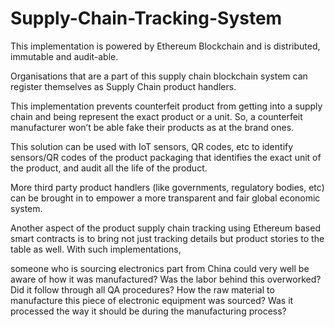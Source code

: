 # Supply-Chain-Tracking-System
This implementation is powered by Ethereum Blockchain and is distributed, immutable and audit-able. 

Organisations that are a part of this supply chain blockchain system can register themselves as Supply Chain product handlers. 

This implementation prevents counterfeit product from getting into a supply chain and being represent the exact product or a unit. So, a counterfeit manufacturer won’t be able fake their products as at the brand ones. 

This solution can be used with IoT sensors, QR codes, etc to identify sensors/QR codes of the product packaging that identifies the exact unit of the product, and audit all the life of the product. 

More third party product handlers (like governments, regulatory bodies, etc) can be brought in to empower a more transparent and fair global economic system.

Another aspect of the product supply chain tracking using Ethereum based smart contracts is to bring not just tracking details but product stories to the table as well. With such implementations, 

someone who is sourcing electronics part from China could very well be aware of how it was manufactured? 
Was the labor behind this overworked? 
Did it follow through all QA procedures? 
How the raw material to manufacture this piece of electronic equipment was sourced? 
Was it processed the way it should be during the manufacturing process? 
